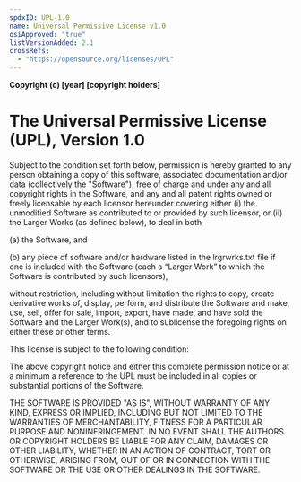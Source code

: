 ```yaml
---
spdxID: UPL-1.0
name: Universal Permissive License v1.0
osiApproved: "true"
listVersionAdded: 2.1
crossRefs: 
  - "https://opensource.org/licenses/UPL"
---
```


**Copyright (c) [year] [copyright holders]**

# The Universal Permissive License (UPL), Version 1.0

Subject to the condition set forth below, permission is hereby granted to any person obtaining a copy of this software, associated documentation and/or data (collectively the "Software"), free of charge and under any and all copyright rights in the Software, and any and all patent rights owned or freely licensable by each licensor hereunder covering either (i) the unmodified Software as contributed to or provided by such licensor, or (ii) the Larger Works (as defined below), to deal in both

(a) the Software, and

(b) any piece of software and/or hardware listed in the lrgrwrks.txt file if one is included with the Software (each a “Larger Work” to which the Software is contributed by such licensors),

without restriction, including without limitation the rights to copy, create derivative works of, display, perform, and distribute the Software and make, use, sell, offer for sale, import, export, have made, and have sold the Software and the Larger Work(s), and to sublicense the foregoing rights on either these or other terms.

This license is subject to the following condition:

The above copyright notice and either this complete permission notice or at a minimum a reference to the UPL must be included in all copies or substantial portions of the Software.

THE SOFTWARE IS PROVIDED "AS IS", WITHOUT WARRANTY OF ANY KIND, EXPRESS OR IMPLIED, INCLUDING BUT NOT LIMITED TO THE WARRANTIES OF MERCHANTABILITY, FITNESS FOR A PARTICULAR PURPOSE AND NONINFRINGEMENT. IN NO EVENT SHALL THE AUTHORS OR COPYRIGHT HOLDERS BE LIABLE FOR ANY CLAIM, DAMAGES OR OTHER LIABILITY, WHETHER IN AN ACTION OF CONTRACT, TORT OR OTHERWISE, ARISING FROM, OUT OF OR IN CONNECTION WITH THE SOFTWARE OR THE USE OR OTHER DEALINGS IN THE SOFTWARE.
